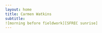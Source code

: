 ```yaml
---
layout: home
title: Carmen Watkins
subtitle: 
![morning before fieldwork][SFREC sunrise] 
---
```



[SFREC sunrise]: /assets/img/homepage/SFREC_morning.jpg